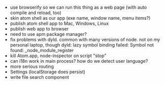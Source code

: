 * use browserify so we can run this thing as a web page (with auto compile and reload, too)
* skin atom shell as our app (exe name, window name, menu items?)
* publish atom shell app to Mac, Windows, Linux
* publish web app to browser
* need to use apm package manager?
* fix problems with dyld.  common with many versions of node.  not on my personal laptop, though
    dyld: lazy symbol binding failed: Symbol not found: _node_module_register
* kill Atom.app, node-inspector on script "stop"
* can i18n work in main process? how do we detect user language?
* more serious routing
* Settings (localStorage does persist)
* write file search component
